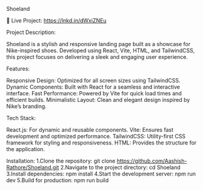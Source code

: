 
Shoeland

🌟 Live Project: https://lnkd.in/dWxiZNEu

Project Description:

Shoeland is a stylish and responsive landing page built as a showcase for Nike-inspired shoes. Developed using React, Vite, HTML, and TailwindCSS, this project focuses on delivering a sleek and engaging user experience.

Features:

Responsive Design: Optimized for all screen sizes using TailwindCSS.
Dynamic Components: Built with React for a seamless and interactive interface.
Fast Performance: Powered by Vite for quick load times and efficient builds.
Minimalistic Layout: Clean and elegant design inspired by Nike’s branding.

Tech Stack:

React.js: For dynamic and reusable components.
Vite: Ensures fast development and optimized performance.
TailwindCSS: Utility-first CSS framework for styling and responsiveness.
HTML: Provides the structure for the application.


Installation:
1.Clone the repository: git clone https://github.com/Aashish-Rathore/Shoeland.git
2.Navigate to the project directory: cd Shoeland
3.Install dependencies: npm install
4.Start the development server: npm run dev
5.Build for production: npm run build




